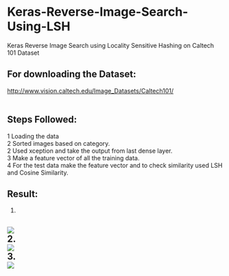 # Keras-Reverse-Image-Search-Using-LSH
Keras Reverse Image Search using Locality Sensitive Hashing on Caltech 101 Dataset

## For downloading the Dataset:<br />
http://www.vision.caltech.edu/Image_Datasets/Caltech101/<br /><br />

## Steps Followed:<br />
1 Loading the data<br />
2 Sorted images based on category.<br />
2 Used xception and take the output from last dense layer.<br />
3 Make a feature vector of all the training data.<br />
4 For the test data make the feature vector and to check similarity used LSH and Cosine Similarity.<br />

## Result: <br />
1. <br />
![](https://github.com/TanyaChutani/Keras-Reverse-Image-Search-Using-LSH-and-Cosine-Similarity/blob/master/Bikes.png)<br />
2. <br />
![](https://github.com/TanyaChutani/Keras-Reverse-Image-Search-Using-LSH-and-Cosine-Similarity/blob/master/Car.png)<br />
3. <br />
![](https://github.com/TanyaChutani/Keras-Reverse-Image-Search-Using-LSH-and-Cosine-Similarity/blob/master/Airplanes.png)<br />
-
